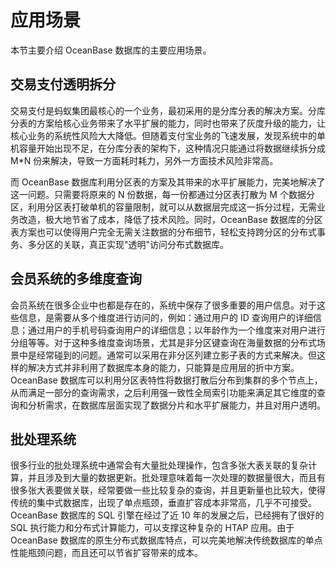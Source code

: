 应用场景 
=========================

本节主要介绍 OceanBase 数据库的主要应用场景。

交易支付透明拆分 
-----------------

交易支付是蚂蚁集团最核心的一个业务，最初采用的是分库分表的解决方案。分库分表的方案给核心业务带来了水平扩展的能力，同时也带来了灰度升级的能力，让核心业务的系统性风险大大降低。但随着支付宝业务的飞速发展，发现系统中的单机容量开始出现不足，在分库分表的架构下，这种情况只能通过将数据继续拆分成 M\*N 份来解决，导致一方面耗时耗力，另外一方面技术风险非常高。

而 OceanBase 数据库利用分区表的方案及其带来的水平扩展能力，完美地解决了这一问题。只需要将原来的 N 份数据，每一份都通过分区表打散为 M 个数据分区，利用分区表打破单机的容量限制，就可以从数据层完成这一拆分过程，无需业务改造，极大地节省了成本，降低了技术风险。同时，OceanBase 数据库的分区表方案也可以使得用户完全无需关注数据的分布细节，轻松支持跨分区的分布式事务、多分区的关联，真正实现"透明"访问分布式数据库。

会员系统的多维度查询 
-------------------

会员系统在很多企业中也都是存在的，系统中保存了很多重要的用户信息。对于这些信息，是需要从多个维度进行访问的，例如：通过用户的 ID 查询用户的详细信息；通过用户的手机号码查询用户的详细信息；以年龄作为一个维度来对用户进行分组等等。对于这种多维度查询场景，尤其是非分区键查询在海量数据的分布式场景中是经常碰到的问题。通常可以采用在非分区列建立影子表的方式来解决。但这样的解决方式并非利用了数据库本身的能力，只能算是应用层的折中方案。OceanBase 数据库可以利用分区表特性将数据打散后分布到集群的多个节点上，从而满足一部分的查询需求，之后利用强一致性全局索引功能来满足其它维度的查询和分析需求，在数据库层面实现了数据分片和水平扩展能力，并且对用户透明。

批处理系统 
--------------

很多行业的批处理系统中通常会有大量批处理操作，包含多张大表关联的复杂计算，并且涉及到大量的数据更新。批处理意味着每一次处理的数据量很大，而且有很多张大表要做关联，经常要做一些比较复杂的查询，并且更新量也比较大，使得传统的集中式数据库，出现了单点瓶颈，垂直扩容成本非常高，几乎不可接受。OceanBase 数据库的 SQL 引擎在经过了近 10 年的发展之后，已经拥有了很好的 SQL 执行能力和分布式计算能力，可以支撑这种复杂的 HTAP 应用。由于 OceanBase 数据库的原生分布式数据库特点，可以完美地解决传统数据库的单点性能瓶颈问题，而且还可以节省扩容带来的成本。
